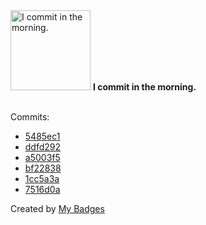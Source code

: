 <img src="https://my-badges.github.io/my-badges/morning-commits.png" alt="I commit in the morning." title="I commit in the morning." width="128">
<strong>I commit in the morning.</strong>
<br><br>

Commits:

- <a href="https://github.com/eryajf/eryajfctl/commit/5485ec1980306293bac45a40532946f70a4f6d8c">5485ec1</a>
- <a href="https://github.com/eryajf/.github/commit/ddfd2924a1cf4f198f92eacf818ad28b220eff56">ddfd292</a>
- <a href="https://github.com/opsre/awesome-ops/commit/a5003f5be6415b691429ea65f34cc40db212051a">a5003f5</a>
- <a href="https://github.com/opsre/go-ldap-admin/commit/bf228385629e5eb5d26185b14472b7d6691550bf">bf22838</a>
- <a href="https://github.com/opsre/go-ldap-admin-ui/commit/1cc5a3a1e43e127a99e97ac4bb6e721e0e4345f4">1cc5a3a</a>
- <a href="https://github.com/eryajf/awesome-github-profile-readme-chinese/commit/7516d0a0e4dfd8a6c1c141b2177d6a615635f709">7516d0a</a>


Created by <a href="https://github.com/my-badges/my-badges">My Badges</a>